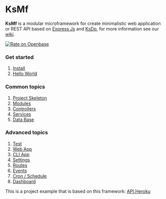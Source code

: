 # KsMf
**KsMf** is a modular microframework for create minimalistic web application or REST API based on [Express Js](https://expressjs.com/es/) and [KsDp](https://github.com/ameksike/ksdp/wiki), for more information see our [wiki](https://github.com/ameksike/ksmf/wiki).

[![Rate on Openbase](https://badges.openbase.com/js/rating/ksmf.svg)](https://openbase.com/js/ksmf?utm_source=embedded&utm_medium=badge&utm_campaign=rate-badge)

### Get started
1. [Install](https://github.com/ameksike/ksmf/wiki/Install)
2. [Hello World](https://github.com/ameksike/ksmf/wiki/Hello-World)

### Common topics
1. [Project Skeleton](https://github.com/ameksike/ksmf/wiki/Project-Skeleton)
2. [Modules](https://github.com/ameksike/ksmf/wiki/Modules)
3. [Controllers](https://github.com/ameksike/ksmf/wiki/Controllers)
4. [Services](https://github.com/ameksike/ksmf/wiki/Services)
5. [Data Base](https://github.com/ameksike/ksmf/wiki/DAO)

### Advanced topics
1. [Test](https://github.com/ameksike/ksmf/wiki/Test)
2. [Web App](https://github.com/ameksike/ksmf/wiki/App) 
3. [CLI App](https://github.com/ameksike/ksmf/wiki/App-CLI) 
4. [Settings](https://github.com/ameksike/ksmf/wiki/Setting)
5. [Routes](https://github.com/ameksike/ksmf/wiki/Routes)
6. [Events](https://github.com/ameksike/ksmf/wiki/Events)
7. [Cron / Schedule](https://github.com/ameksike/ksmf/wiki/Cron)
8. [Dashboard](https://github.com/ameksike/ksmf/wiki/Dashboard)

This is a project example that is based on this framework: [API.Heroku](https://github.com/ameksike/api.heroku) 
